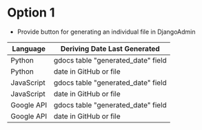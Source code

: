 # Option 1
- Provide button for generating an individual file in DjangoAdmin

| Language | Deriving Date Last Generated |
| ----- | ----- |
| Python | gdocs table "generated_date" field |
| Python | date in GitHub or file |
| JavaScript | gdocs table "generated_date" field |
| JavaScript | date in GitHub or file |
| Google API | gdocs table "generated_date" field |
| Google API | date in GitHub or file |
